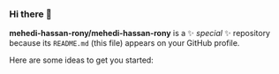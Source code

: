 ### Hi there 👋

**mehedi-hassan-rony/mehedi-hassan-rony** is a ✨ _special_ ✨ repository because its `README.md` (this file) appears on your GitHub profile.

Here are some ideas to get you started:


